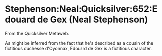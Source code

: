 
# Stephenson:Neal:Quicksilver:652:Edouard de Gex (Neal Stephenson)

From the Quicksilver Metaweb.

As might be inferred from the fact that he's described as a cousin of the fictitious duchesse d'Oyonnax, Edouard de Gex is a fictitious character.
